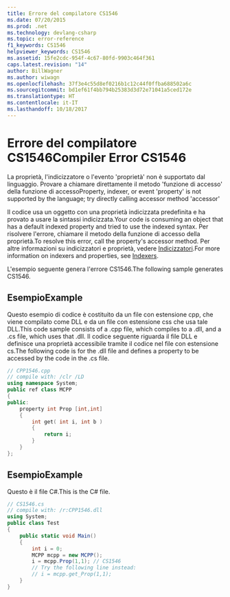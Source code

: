 ```yaml
---
title: Errore del compilatore CS1546
ms.date: 07/20/2015
ms.prod: .net
ms.technology: devlang-csharp
ms.topic: error-reference
f1_keywords: CS1546
helpviewer_keywords: CS1546
ms.assetid: 15fe2cdc-954f-4c67-80fd-9903c464f361
caps.latest.revision: "14"
author: BillWagner
ms.author: wiwagn
ms.openlocfilehash: 37f3e4c55d8ef0216b1c12c44f0ffba688502a6c
ms.sourcegitcommit: bd1ef61f4bb794b25383d3d72e71041a5ced172e
ms.translationtype: HT
ms.contentlocale: it-IT
ms.lasthandoff: 10/18/2017
---
```

# <a name="compiler-error-cs1546"></a><span data-ttu-id="4a73e-102">Errore del compilatore CS1546</span><span class="sxs-lookup"><span data-stu-id="4a73e-102">Compiler Error CS1546</span></span>
<span data-ttu-id="4a73e-103">La proprietà, l'indicizzatore o l'evento 'proprietà' non è supportato dal linguaggio. Provare a chiamare direttamente il metodo 'funzione di accesso' della funzione di accesso</span><span class="sxs-lookup"><span data-stu-id="4a73e-103">Property, indexer, or event 'property' is not supported by the language; try directly calling accessor method 'accessor'</span></span>  
  
 <span data-ttu-id="4a73e-104">Il codice usa un oggetto con una proprietà indicizzata predefinita e ha provato a usare la sintassi indicizzata.</span><span class="sxs-lookup"><span data-stu-id="4a73e-104">Your code is consuming an object that has a default indexed property and tried to use the indexed syntax.</span></span> <span data-ttu-id="4a73e-105">Per risolvere l'errore, chiamare il metodo della funzione di accesso della proprietà.</span><span class="sxs-lookup"><span data-stu-id="4a73e-105">To resolve this error, call the property's accessor method.</span></span> <span data-ttu-id="4a73e-106">Per altre informazioni su indicizzatori e proprietà, vedere [Indicizzatori](../../../csharp/programming-guide/indexers/index.md).</span><span class="sxs-lookup"><span data-stu-id="4a73e-106">For more information on indexers and properties, see [Indexers](../../../csharp/programming-guide/indexers/index.md).</span></span>  
  
 <span data-ttu-id="4a73e-107">L'esempio seguente genera l'errore CS1546.</span><span class="sxs-lookup"><span data-stu-id="4a73e-107">The following sample generates CS1546.</span></span>  
  
## <a name="example"></a><span data-ttu-id="4a73e-108">Esempio</span><span class="sxs-lookup"><span data-stu-id="4a73e-108">Example</span></span>  
 <span data-ttu-id="4a73e-109">Questo esempio di codice è costituito da un file con estensione cpp, che viene compilato come DLL e da un file con estensione css che usa tale DLL.</span><span class="sxs-lookup"><span data-stu-id="4a73e-109">This code sample consists of a .cpp file, which compiles to a .dll, and a .cs file, which uses that .dll.</span></span> <span data-ttu-id="4a73e-110">Il codice seguente riguarda il file DLL e definisce una proprietà accessibile tramite il codice nel file con estensione cs.</span><span class="sxs-lookup"><span data-stu-id="4a73e-110">The following code is for the .dll file and defines a property to be accessed by the code in the .cs file.</span></span>  
  
```cpp  
// CPP1546.cpp  
// compile with: /clr /LD  
using namespace System;  
public ref class MCPP  
{  
public:  
    property int Prop [int,int]  
    {  
        int get( int i, int b )  
        {  
            return i;  
        }  
    }  
};  
```  
  
## <a name="example"></a><span data-ttu-id="4a73e-111">Esempio</span><span class="sxs-lookup"><span data-stu-id="4a73e-111">Example</span></span>  
 <span data-ttu-id="4a73e-112">Questo è il file C#.</span><span class="sxs-lookup"><span data-stu-id="4a73e-112">This is the C# file.</span></span>  
  
```csharp  
// CS1546.cs  
// compile with: /r:CPP1546.dll   
using System;  
public class Test  
{  
    public static void Main()  
    {  
        int i = 0;  
        MCPP mcpp = new MCPP();  
        i = mcpp.Prop(1,1); // CS1546  
        // Try the following line instead:  
        // i = mcpp.get_Prop(1,1);  
    }  
}  
```
